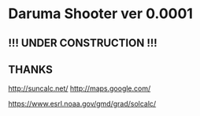# Daruma Shooter ver 0.0001

## !!! UNDER CONSTRUCTION !!!

## THANKS
http://suncalc.net/
http://maps.google.com/

https://www.esrl.noaa.gov/gmd/grad/solcalc/